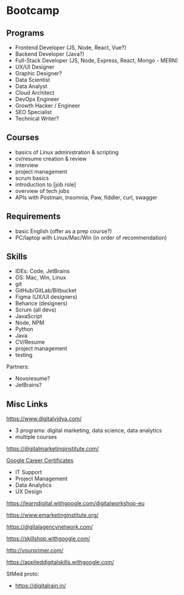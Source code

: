 # Bootcamp

## Programs

- Frontend Developer (JS, Node, React, Vue?)
- Backend Developer (Java?)
- Full-Stack Developer (JS, Node, Express, React, Mongo - MERN)
- UX/UI Designer
- Graphic Designer?
- Data Scientist
- Data Analyst
- Cloud Architect
- DevOps Engineer
- Growth Hacker / Engineer
- SEO Specialist
- Technical Writer?

## Courses

- basics of Linux administration & scripting
- cv/resume creation & review
- interview
- project management
- scrum basics
- introduction to [job role]
- overview of tech jobs
- APIs with Postman, Insomnia, Paw, fiddler, curl, swagger

## Requirements

- basic English (offer as a prep course?)
- PC/laptop with Linux/Mac/Win (in order of recommendation)

## Skills

- IDEs: Code, JetBrains
- OS: Mac, Win, Linux
- git
- GitHub/GitLab/Bitbucket
- Figma (UX/UI designers)
- Behance (designers)
- Scrum (all devs)
- JavaScript
- Node, NPM
- Python
- Java
- CV/Resume
- project management
- testing

Partners:

- Novoresume?
- JetBrains?

## Misc Links

https://www.digitalvidya.com/
- 3 programs: digital marketing, data science, data analytics
- multiple courses

https://digitalmarketinginstitute.com/

[Google Career Certificates](https://grow.google/intl/europe/google-certificates)
- IT Support
- Project Management
- Data Analytics
- UX Design

https://learndigital.withgoogle.com/digitalworkshop-eu

https://www.emarketinginstitute.org/

https://digitalagencynetwork.com/

https://skillshop.withgoogle.com/

http://yourprimer.com/

https://applieddigitalskills.withgoogle.com/


StMed proto:
- https://digitalrain.in/

